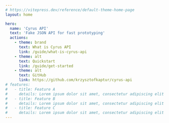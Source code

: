 ```yaml
---
# https://vitepress.dev/reference/default-theme-home-page
layout: home

hero:
  name: 'Cyrus API'
  text: 'Fake JSON API for fast prototyping'
  actions:
    - theme: brand
      text: What is Cyrus API
      link: /guide/what-is-cyrus-api
    - theme: alt
      text: Quickstart
      link: /guide/get-started
    - theme: alt
      text: GitHub
      link: https://github.com/krzysztofkaptur/cyrus-api
# features:
#   - title: Feature A
#     details: Lorem ipsum dolor sit amet, consectetur adipiscing elit
#   - title: Feature B
#     details: Lorem ipsum dolor sit amet, consectetur adipiscing elit
#   - title: Feature C
#     details: Lorem ipsum dolor sit amet, consectetur adipiscing elit
---
```

